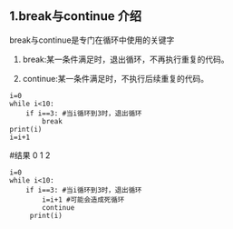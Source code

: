 ## 1.break与continue 介绍

break与continue是专门在循环中使用的关键字

1. break:某一条件满足时，退出循环，不再执行重复的代码。

2. continue:某一条件满足时，不执行后续重复的代码。

```
i=0
while i<10:
    if i==3: #当i循环到3时，退出循环
        break    
print(i)
i=i+1
```

#结果
0
1
2

```
i=0
while i<10:
    if i==3: #当i循环到3时，退出循环
        i=i+1 #可能会造成死循环
        continue
     print(i)
```